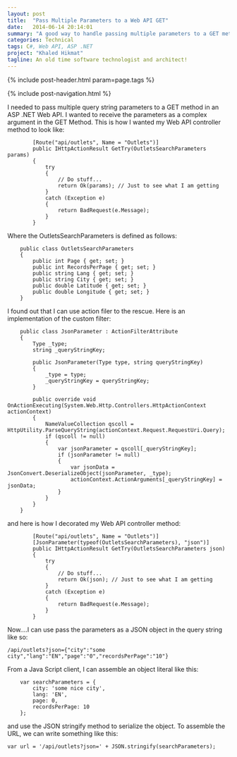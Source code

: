 ```yaml
---
layout: post
title:  "Pass Multiple Parameters to a Web API GET"
date:   2014-06-14 20:14:01
summary: "A good way to handle passing multiple parameters to a GET method in ASP .NET Web API"
categories: Technical
tags: C#, Web API, ASP .NET
project: "Khaled Hikmat"
tagline: An old time software technologist and architect!
---
```


{% include post-header.html param=page.tags %}

{% include post-navigation.html %}

I needed to pass multiple query string parameters to a GET method in an ASP .NET Web API. I wanted to receive the parameters as a complex argument 
in the GET Method. This is how I wanted my Web API controller method to look like:

```
        [Route("api/outlets", Name = "Outlets")]
        public IHttpActionResult GetTry(OutletsSearchParameters params)
        {
            try
            {
				// Do stuff...
                return Ok(params); // Just to see what I am getting
            }
            catch (Exception e)
            {
                return BadRequest(e.Message);
            }
        }
``` 

Where the OutletsSearchParameters is defined as follows:

```
    public class OutletsSearchParameters 
    {
        public int Page { get; set; }
        public int RecordsPerPage { get; set; }
        public string Lang { get; set; }
        public string City { get; set; }
        public double Latitude { get; set; }
        public double Longitude { get; set; }
    }
```

I found out that I can use action filer to the rescue. Here is an implementation of the custom filter:

```
    public class JsonParameter : ActionFilterAttribute
    {
        Type _type;
        string _queryStringKey;

        public JsonParameter(Type type, string queryStringKey)
        {
            _type = type;
            _queryStringKey = queryStringKey;
        }

        public override void OnActionExecuting(System.Web.Http.Controllers.HttpActionContext actionContext)
        {
            NameValueCollection qscoll = HttpUtility.ParseQueryString(actionContext.Request.RequestUri.Query);
            if (qscoll != null)
            {
                var jsonParameter = qscoll[_queryStringKey];
                if (jsonParameter != null)
                {
                    var jsonData = JsonConvert.DeserializeObject(jsonParameter, _type);
                    actionContext.ActionArguments[_queryStringKey] = jsonData;
                }
            }
        }
    }
```

and here is how I decorated my Web API controller method:

```
        [Route("api/outlets", Name = "Outlets")]
        [JsonParameter(typeof(OutletsSearchParameters), "json")]
        public IHttpActionResult GetTry(OutletsSearchParameters json)
        {
            try
            {
				// Do stuff...
                return Ok(json); // Just to see what I am getting
            }
            catch (Exception e)
            {
                return BadRequest(e.Message);
            }
        }
```

Now....I can use pass the parameters as a JSON object in the query string like so:

```
/api/outlets?json={"city":"some city","lang":"EN","page":"0","recordsPerPage":"10"}
```

From a Java Script client, I can assemble an object literal like this:

```
	var searchParameters = {
		city: 'some nice city',
		lang: 'EN',
		page: 0,
		recordsPerPage: 10
	};
```
and use the JSON stringify method to serialize the object. To assemble the URL, we can write something like this:

```
var url = '/api/outlets?json=' + JSON.stringify(searchParameters);
```
